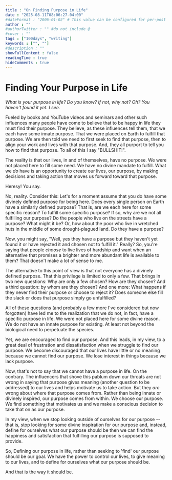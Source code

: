 ```yaml
---
title : "On Finding Purpose in Life"
date : "2025-08-11T08:06:27-04:00"
#dateFormat : "2006-01-02" # This value can be configured for per-post date formatting
author : ""
#authorTwitter : "" #do not include @
#cover : ""
tags : ["100days", "writing"]
keywords : ["", ""]
#description : ""
showFullContent : false
readingTime : true
hideComments : true
---
```

# Finding Your Purpose in Life

_What is your purpose in life?  Do you know? If not, why not? Oh? You haven't found it yet.  I see._

Fueled by books and YouTube videos and seminars and other such influences many people have come to believe that to be happy in life they must find their purpose.  They believe, as these influences tell them, that we each have some innate purpose.  That we were placed on Earth to fulfill that purpose. We are then told we need to first seek to find that purpose, then to align your work and lives with that purpose.  And, they all purport to tell you how to find that purpose.  To all of this I say "BULLSHIT!".

The reality is that our lives, in and of themselves, have no purpose.  We were not placed here to fill some need.  We have no divine mandate to fulfill. What we _do_ have is an opportunity to create our lives, our purpose, by making decisions and taking action that moves us forward toward that purpose.

Heresy! You say.  

No, reality. Consider this: Let's for a moment assume that you do have some divinely defined purpose for being here. Does every single person on Earth have a similarly defined purpose? That is, are we each here for some specific reason? To fulfill some specific purpose? If so, why are we not all fulfilling our purpose? Do the people who live on the streets have a purpose? What might it be? Or, how about the poor who live in wretched huts in the middle of some drought-plagued land.  Do they have a purpose? 

Now, you might say, "Well, yes they have a purpose but they haven't yet found it or have rejected it and chosen not to fulfill it." Really? So, you're saying that people _choose_ to live lives of hardship and want when an alternative that promises a brighter and more abundant life is available to them? That doesn't make a lot of sense to me. 

The alternative to this point of view is that not everyone has a divinely defined purpose.  That this privilege is limited to only a few. That brings in two new questions: Why are only a few chosen?  How are they chosen? And a third question: by whom are they chosen? And one more: What happens if they never find their purpose or choose to reject it? Does someone else fill the slack or does that purpose simply go unfulfilled?

All of these questions (and probably a few more I've considered but now forgotten) have led me to the realization that we do not, in fact, have a specific purpose in life.  We were not placed here for some divine reason. We do not have an innate purpose for existing. At least not beyond the biological need to perpetuate the species.

Yet, we are encouraged to find our purpose. And this leads, in my view, to a great deal of frustration and dissatisfaction when we struggle to find our purpose. We become discouraged that our lives have little or no meaning because we cannot find our purpose. We lose interest in things because we lack purpose. 

Now, that's not to say that we cannot have a purpose in life. On the contrary.  The influencers that shove this pablum down our throats are not wrong in saying that purpose gives meaning (another question to be addressed) to our lives and helps motivate us to take action. But they _are_ wrong about where that purpose comes from. Rather than being innate or divinely inspired, our purpose comes from within.  We choose our purpose. We find something that motivates us and we make a conscious decision to take that on as our purpose.  

In my view, when we stop looking outside of ourselves for our purpose -- that is, stop looking for some divine inspiration for our purpose and, instead, define for ourselves what our purpose should be then we can find the happiness and satisfaction that fulfilling our purpose is supposed to provide. 

So, Defining our purpose in life, rather than seeking to 'find' our purpose should be our goal. We have the power to control our lives, to give meaning to our lives, and to define for ourselves what our purpose should be. 

And that is the way it should be.


